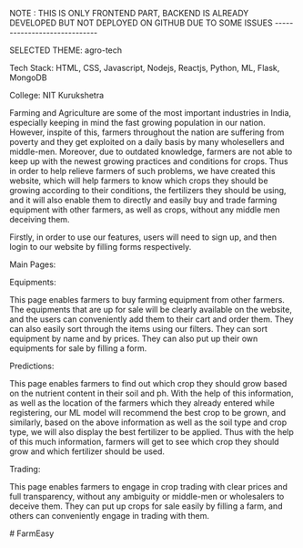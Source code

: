 NOTE : THIS IS ONLY FRONTEND PART, BACKEND IS ALREADY DEVELOPED BUT NOT DEPLOYED ON GITHUB DUE TO SOME ISSUES ----------------------------- 
 
                                                            
 SELECTED THEME: agro-tech
 
    
  Tech Stack: HTML, CSS, Javascript, Nodejs, Reactjs, Python, ML, Flask, MongoDB
    
 College: NIT Kurukshetra
 
 Farming and Agriculture are some of the most important industries in India, especially keeping in mind the fast growing population in our nation. However, inspite of this,
 farmers throughout the nation are suffering from poverty and they get exploited on a daily basis by many wholesellers and middle-men. Moreover, due to outdated knowledge,
 farmers are not able to keep up with the newest growing practices and conditions for crops. Thus in order to help relieve farmers of such problems, we have created this website,
 which will help farmers to know which crops they should be growing according to their conditions, the fertilizers they should be using, and it will also enable them to directly
 and easily buy and trade farming equipment with other farmers, as well as crops, without any middle men deceiving them.
 
 Firstly, in order to use our features, users will need to sign up, and then login to our website by filling forms respectively.
 
 Main Pages:
 
 Equipments:
 
 This page enables farmers to buy farming equipment from other farmers. The equipments that are up for sale will be clearly available on the website, and the users can conveniently
 add them to their cart and order them. They can also easily sort through the items using our filters. They can sort equipment by name and by prices. They can also put up their
 own equipments for sale by filling a form.
 
 Predictions: 
 
 This page enables farmers to find out which crop they should grow based on the nutrient content in their soil and ph. With the help of this information, as well as the
 location of the farmers which they already entered while registering, our ML model will recommend the best crop to be grown, and similarly, based on the above information
 as well as the soil type and crop type, we will also display the best fertilizer to be applied. Thus with the help of this much information, farmers will get to see which crop
 they should grow and which fertilizer should be used.
 
 Trading:
 
 This page enables farmers to engage in crop trading with clear prices and full transparency, without any ambiguity or middle-men or wholesalers to deceive them. They can
 put up crops for sale easily by filling a farm, and others can conveniently engage in trading with them.
 
#   F a r m E a s y 
 
 
